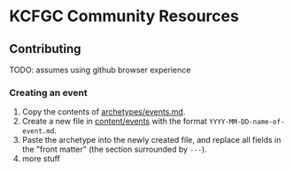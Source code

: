# KCFGC Community Resources

## Contributing

TODO:
assumes using github browser experience

### Creating an event

1. Copy the contents of [archetypes/events.md](archetypes/events.md). 
1. Create a new file in [content/events](content/events) with the format `YYYY-MM-DD-name-of-event.md`.
1. Paste the archetype into the newly created file, and replace all fields in the "front matter" (the section surrounded by `---`).
1. more stuff